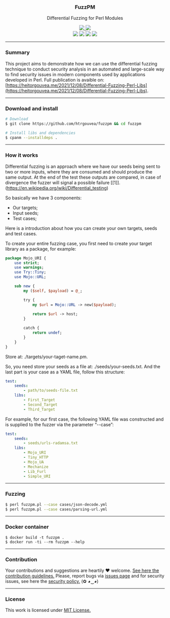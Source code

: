 <p align="center">
  <h3 align="center"><b>FuzzPM</b></h3>
  <p align="center">Differential Fuzzing for Perl Modules</p>
  <p align="center">
    <a href="https://github.com/htrgouvea/fuzzpm/blob/master/LICENSE.md">
      <img src="https://img.shields.io/badge/license-MIT-blue.svg">
    </a>
    <a href="https://github.com/htrgouvea/fuzzpm/releases">
      <img src="https://img.shields.io/badge/version-0.0.4-blue.svg">
    </a>
    <br/>
    <img src="https://github.com/htrgouvea/fuzzpm/actions/workflows/linter.yml/badge.svg">
    <img src="https://github.com/htrgouvea/fuzzpm/actions/workflows/zarn.yml/badge.svg">
    <img src="https://github.com/htrgouvea/fuzzpm/actions/workflows/security-gate.yml/badge.svg">
    <img src="https://github.com/htrgouvea/fuzzpm/actions/workflows/test-on-ubuntu.yml/badge.svg">
  </p>
</p>

---

### Summary

This project aims to demonstrate how we can use the differential fuzzing technique to conduct security analysis in an automated and large-scale way to find security issues in modern components used by applications developed in Perl. Full publication is avaible on: [https://heitorgouvea.me/2021/12/08/Differential-Fuzzing-Perl-Libs](https://heitorgouvea.me/2021/12/08/Differential-Fuzzing-Perl-Libs).

---

### Download and install

```bash
# Download
$ git clone https://github.com/htrgouvea/fuzzpm && cd fuzzpm

# Install libs and dependencies
$ cpanm --installdeps .
```

---

### How it works

Differential fuzzing is an approach where we have our seeds being sent to two or more inputs, where they are consumed and should produce the same output. At the end of the test these outputs are compared, in case of divergence the fuzzer will signal a possible failure [[1]].(https://en.wikipedia.org/wiki/Differential_testing)

So basically we have 3 components:

- Our targets;
- Input seeds;
- Test cases;

Here is a introduction about how you can create your own targets, seeds and test cases.

To create your entire fuzzing case, you first need to create your target library as a package, for example:

```perl
package Mojo_URI {
    use strict;
    use warnings;
    use Try::Tiny;
    use Mojo::URL;

    sub new {
        my ($self, $payload) = @_;

        try {
            my $url = Mojo::URL -> new($payload);
            
            return $url -> host;
        }

        catch {
            return undef;
        }
    }
}
```

Store at: ./targets/your-taget-name.pm.

So, you need store your seeds as a file at: ./seeds/your-seeds.txt. And the last part is your case as a YAML file, follow this structure:

```yaml
test:
    seeds:
        - path/to/seeds-file.txt
    libs:
        - First_Target
        - Second_Target
        - Third_Target
```

For example, for our first case, the following YAML file was constructed and is supplied to the fuzzer via the parameter “--case”:

```yaml
test:
    seeds:
        - seeds/urls-radamsa.txt
    libs:
        - Mojo_URI
        - Tiny_HTTP
        - Mojo_UA
        - Mechanize
        - Lib_Furl
        - Simple_URI
```

---

### Fuzzing

```bash
$ perl fuzzpm.pl --case cases/json-decode.yml
$ perl fuzzpm.pl --case cases/parsing-url.yml
```

---

### Docker container

```
$ docker build -t fuzzpm .
$ docker run -ti --rm fuzzpm --help
```

---

### Contribution

Your contributions and suggestions are heartily ♥ welcome. [See here the contribution guidelines.](/.github/CONTRIBUTING.md) Please, report bugs via [issues page](https://github.com/htrgouvea/fuzzpm/issues) and for security issues, see here the [security policy.](/SECURITY.md) (✿ ◕‿◕)

---

### License

This work is licensed under [MIT License.](/LICENSE.md)
